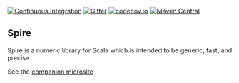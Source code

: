 [![Continuous Integration](https://github.com/typelevel/spire/actions/workflows/ci.yml/badge.svg)](https://github.com/typelevel/spire/actions/workflows/ci.yml)
[![Gitter](https://badges.gitter.im/Join%20Chat.svg)](https://gitter.im/typelevel/spire?utm_source=badge&utm_medium=badge&utm_campaign=pr-badge&utm_content=badge)
[![codecov.io](http://codecov.io/github/typelevel/spire/coverage.svg?branch=main)](http://codecov.io/github/typelevel/spire?branch=main)
[![Maven Central](https://maven-badges.herokuapp.com/maven-central/org.typelevel/spire_2.12/badge.svg)](https://maven-badges.herokuapp.com/maven-central/org.typelevel/spire_2.11)

## Spire

Spire is a numeric library for Scala which is intended to be generic, fast,
and precise.

See the [companion microsite](https://typelevel.org/spire/)
